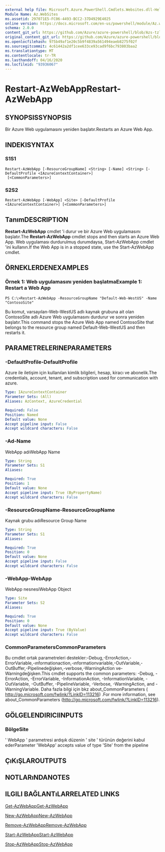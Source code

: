```yaml
---
external help file: Microsoft.Azure.PowerShell.Cmdlets.Websites.dll-Help.xml
Module Name: Az.WebSites
ms.assetid: 297071E5-FC06-4493-BCC2-37D4929E4025
online version: https://docs.microsoft.com/en-us/powershell/module/Az.websites/restart-Azwebapp
schema: 2.0.0
content_git_url: https://github.com/Azure/azure-powershell/blob/Azs-tzl/src/Websites/Websites/help/Restart-AzWebApp.md
original_content_git_url: https://github.com/Azure/azure-powershell/blob/Azs-tzl/src/Websites/Websites/help/Restart-AzWebApp.md
ms.openlocfilehash: 975b49af1e20c5b9f4839a561494eaeb8275f02f
ms.sourcegitcommit: 4c61442a2df1cee633ce93cad9f6bc793803baa2
ms.translationtype: MT
ms.contentlocale: tr-TR
ms.lasthandoff: 04/16/2020
ms.locfileid: "93936067"
---
```

# <span data-ttu-id="cac22-101">Restart-AzWebApp</span><span class="sxs-lookup"><span data-stu-id="cac22-101">Restart-AzWebApp</span></span>

## <span data-ttu-id="cac22-102">SYNOPSIS</span><span class="sxs-lookup"><span data-stu-id="cac22-102">SYNOPSIS</span></span>
<span data-ttu-id="cac22-103">Bir Azure Web uygulamasını yeniden başlatır.</span><span class="sxs-lookup"><span data-stu-id="cac22-103">Restarts an Azure Web App.</span></span>

## <span data-ttu-id="cac22-104">INDEKI</span><span class="sxs-lookup"><span data-stu-id="cac22-104">SYNTAX</span></span>

### <span data-ttu-id="cac22-105">S1</span><span class="sxs-lookup"><span data-stu-id="cac22-105">S1</span></span>
```
Restart-AzWebApp [-ResourceGroupName] <String> [-Name] <String> [-DefaultProfile <IAzureContextContainer>]
 [<CommonParameters>]
```

### <span data-ttu-id="cac22-106">S2</span><span class="sxs-lookup"><span data-stu-id="cac22-106">S2</span></span>
```
Restart-AzWebApp [-WebApp] <Site> [-DefaultProfile <IAzureContextContainer>] [<CommonParameters>]
```

## <span data-ttu-id="cac22-107">Tanım</span><span class="sxs-lookup"><span data-stu-id="cac22-107">DESCRIPTION</span></span>
<span data-ttu-id="cac22-108">**Restart-AzWebApp** cmdlet 'i durur ve bir Azure Web uygulamasını başlatır.</span><span class="sxs-lookup"><span data-stu-id="cac22-108">The **Restart-AzWebApp** cmdlet stops and then starts an Azure Web App.</span></span>
<span data-ttu-id="cac22-109">Web uygulaması durdurulmuş durumdaysa, Start-AzWebApp cmdlet 'ini kullanın.</span><span class="sxs-lookup"><span data-stu-id="cac22-109">If the Web App is in a stopped state, use the Start-AzWebApp cmdlet.</span></span>

## <span data-ttu-id="cac22-110">ÖRNEKLERDEN</span><span class="sxs-lookup"><span data-stu-id="cac22-110">EXAMPLES</span></span>

### <span data-ttu-id="cac22-111">Örnek 1: Web uygulamasını yeniden başlatma</span><span class="sxs-lookup"><span data-stu-id="cac22-111">Example 1: Restart a Web App</span></span>
```
PS C:\>Restart-AzWebApp -ResourceGroupName "Default-Web-WestUS" -Name "ContosoSite"
```

<span data-ttu-id="cac22-112">Bu komut, varsayılan-Web-WestUS adlı kaynak grubuna ait olan ContosoSite adlı Azure Web uygulamasını durdurur ve sonra yeniden başlatır.</span><span class="sxs-lookup"><span data-stu-id="cac22-112">This command stops the Azure Web App named ContosoSite that belongs to the resource group named Default-Web-WestUS and then restarts it.</span></span>

## <span data-ttu-id="cac22-113">PARAMETRELERINE</span><span class="sxs-lookup"><span data-stu-id="cac22-113">PARAMETERS</span></span>

### <span data-ttu-id="cac22-114">-DefaultProfile</span><span class="sxs-lookup"><span data-stu-id="cac22-114">-DefaultProfile</span></span>
<span data-ttu-id="cac22-115">Azure ile iletişim için kullanılan kimlik bilgileri, hesap, kiracı ve abonelik.</span><span class="sxs-lookup"><span data-stu-id="cac22-115">The credentials, account, tenant, and subscription used for communication with azure.</span></span>

```yaml
Type: IAzureContextContainer
Parameter Sets: (All)
Aliases: AzContext, AzureCredential

Required: False
Position: Named
Default value: None
Accept pipeline input: False
Accept wildcard characters: False
```

### <span data-ttu-id="cac22-116">-Ad</span><span class="sxs-lookup"><span data-stu-id="cac22-116">-Name</span></span>
<span data-ttu-id="cac22-117">WebApp adı</span><span class="sxs-lookup"><span data-stu-id="cac22-117">WebApp Name</span></span>

```yaml
Type: String
Parameter Sets: S1
Aliases: 

Required: True
Position: 1
Default value: None
Accept pipeline input: True (ByPropertyName)
Accept wildcard characters: False
```

### <span data-ttu-id="cac22-118">-ResourceGroupName</span><span class="sxs-lookup"><span data-stu-id="cac22-118">-ResourceGroupName</span></span>
<span data-ttu-id="cac22-119">Kaynak grubu adı</span><span class="sxs-lookup"><span data-stu-id="cac22-119">Resource Group Name</span></span>

```yaml
Type: String
Parameter Sets: S1
Aliases: 

Required: True
Position: 0
Default value: None
Accept pipeline input: False
Accept wildcard characters: False
```

### <span data-ttu-id="cac22-120">-WebApp</span><span class="sxs-lookup"><span data-stu-id="cac22-120">-WebApp</span></span>
<span data-ttu-id="cac22-121">WebApp nesnesi</span><span class="sxs-lookup"><span data-stu-id="cac22-121">WebApp Object</span></span>

```yaml
Type: Site
Parameter Sets: S2
Aliases: 

Required: True
Position: 0
Default value: None
Accept pipeline input: True (ByValue)
Accept wildcard characters: False
```

### <span data-ttu-id="cac22-122">CommonParameters</span><span class="sxs-lookup"><span data-stu-id="cac22-122">CommonParameters</span></span>
<span data-ttu-id="cac22-123">Bu cmdlet ortak parametreleri destekler:-Debug,-ErrorAction,-ErrorVariable,-ınformationaction,-ınformationvariable,-OutVariable,-OutBuffer,-Pipelinedeğişken,-verbose,-WarningAction ve-Warningdeğişken.</span><span class="sxs-lookup"><span data-stu-id="cac22-123">This cmdlet supports the common parameters: -Debug, -ErrorAction, -ErrorVariable, -InformationAction, -InformationVariable, -OutVariable, -OutBuffer, -PipelineVariable, -Verbose, -WarningAction, and -WarningVariable.</span></span> <span data-ttu-id="cac22-124">Daha fazla bilgi için bkz about_CommonParameters ( http://go.microsoft.com/fwlink/?LinkID=113216) .</span><span class="sxs-lookup"><span data-stu-id="cac22-124">For more information, see about_CommonParameters (http://go.microsoft.com/fwlink/?LinkID=113216).</span></span>

## <span data-ttu-id="cac22-125">GÖLGELENDIRICI</span><span class="sxs-lookup"><span data-stu-id="cac22-125">INPUTS</span></span>

### <span data-ttu-id="cac22-126">Bölge</span><span class="sxs-lookup"><span data-stu-id="cac22-126">Site</span></span>
<span data-ttu-id="cac22-127">' WebApp ' parametresi ardışık düzenin ' site ' türünün değerini kabul eder</span><span class="sxs-lookup"><span data-stu-id="cac22-127">Parameter 'WebApp' accepts value of type 'Site' from the pipeline</span></span>

## <span data-ttu-id="cac22-128">ÇıKıŞLAR</span><span class="sxs-lookup"><span data-stu-id="cac22-128">OUTPUTS</span></span>

## <span data-ttu-id="cac22-129">NOTLARıNDA</span><span class="sxs-lookup"><span data-stu-id="cac22-129">NOTES</span></span>

## <span data-ttu-id="cac22-130">ILGILI BAĞLANTıLAR</span><span class="sxs-lookup"><span data-stu-id="cac22-130">RELATED LINKS</span></span>

[<span data-ttu-id="cac22-131">Get-AzWebApp</span><span class="sxs-lookup"><span data-stu-id="cac22-131">Get-AzWebApp</span></span>](./Get-AzWebApp.md)

[<span data-ttu-id="cac22-132">New-AzWebApp</span><span class="sxs-lookup"><span data-stu-id="cac22-132">New-AzWebApp</span></span>](./New-AzWebApp.md)

[<span data-ttu-id="cac22-133">Remove-AzWebApp</span><span class="sxs-lookup"><span data-stu-id="cac22-133">Remove-AzWebApp</span></span>](./Remove-AzWebApp.md)

[<span data-ttu-id="cac22-134">Start-AzWebApp</span><span class="sxs-lookup"><span data-stu-id="cac22-134">Start-AzWebApp</span></span>](./Start-AzWebApp.md)

[<span data-ttu-id="cac22-135">Stop-AzWebApp</span><span class="sxs-lookup"><span data-stu-id="cac22-135">Stop-AzWebApp</span></span>](./Stop-AzWebApp.md)


